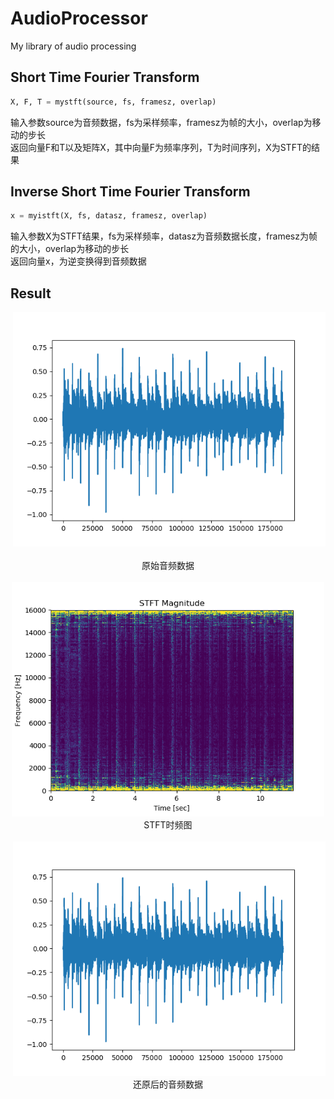 # AudioProcessor
My library of audio processing
## Short Time Fourier Transform
```python
X, F, T = mystft(source, fs, framesz, overlap)
```
输入参数source为音频数据，fs为采样频率，framesz为帧的大小，overlap为移动的步长 <br>
返回向量F和T以及矩阵X，其中向量F为频率序列，T为时间序列，X为STFT的结果
## Inverse Short Time Fourier Transform
```python
x = myistft(X, fs, datasz, framesz, overlap)
```
输入参数X为STFT结果，fs为采样频率，datasz为音频数据长度，framesz为帧的大小，overlap为移动的步长 <br>
返回向量x，为逆变换得到音频数据
## Result
<p align="center">
  <img src="https://github.com/Accelerator66/AudioProcessor/raw/master/result/data1.png" width="500"/>
  <br>原始音频数据<br><br>
  <img src="https://github.com/Accelerator66/AudioProcessor/raw/master/result/STFT_Magnitude1.png" width="500"/>
  <br>STFT时频图<br><br>
  <img src="https://github.com/Accelerator66/AudioProcessor/raw/master/result/ISTFT1.png" width="500"/>
  <br>还原后的音频数据<br><br>
</p>
